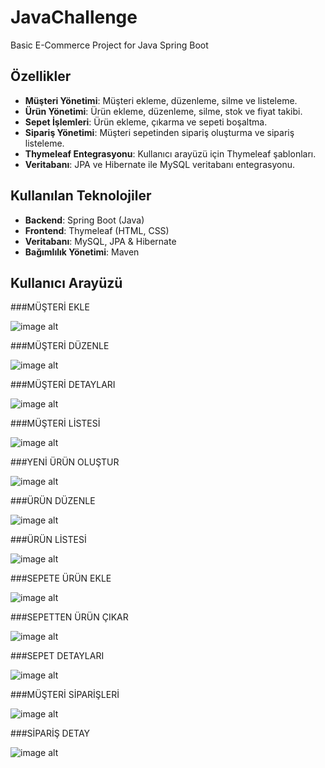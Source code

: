 # JavaChallenge
Basic E-Commerce Project for Java Spring Boot

## Özellikler

- **Müşteri Yönetimi**: Müşteri ekleme, düzenleme, silme ve listeleme.
- **Ürün Yönetimi**: Ürün ekleme, düzenleme, silme, stok ve fiyat takibi.
- **Sepet İşlemleri**: Ürün ekleme, çıkarma ve sepeti boşaltma.
- **Sipariş Yönetimi**: Müşteri sepetinden sipariş oluşturma ve sipariş listeleme.
- **Thymeleaf Entegrasyonu**: Kullanıcı arayüzü için Thymeleaf şablonları.
- **Veritabanı**: JPA ve Hibernate ile MySQL veritabanı entegrasyonu.

## Kullanılan Teknolojiler

- **Backend**: Spring Boot (Java)
- **Frontend**: Thymeleaf (HTML, CSS)
- **Veritabanı**: MySQL, JPA & Hibernate
- **Bağımlılık Yönetimi**: Maven

## Kullanıcı Arayüzü

###MÜŞTERİ EKLE

![image alt](https://github.com/suleymanoruc01/JavaChallenge/blob/95233139d139a98d87f0140564a4b9424ad55840/images/1.png)

###MÜŞTERİ DÜZENLE

![image alt](https://github.com/suleymanoruc01/JavaChallenge/blob/95233139d139a98d87f0140564a4b9424ad55840/images/2.png)

###MÜŞTERİ DETAYLARI

![image alt](https://github.com/suleymanoruc01/JavaChallenge/blob/95233139d139a98d87f0140564a4b9424ad55840/images/3.png)

###MÜŞTERİ LİSTESİ

![image alt](https://github.com/suleymanoruc01/JavaChallenge/blob/95233139d139a98d87f0140564a4b9424ad55840/images/4.png)

###YENİ ÜRÜN OLUŞTUR

![image alt](https://github.com/suleymanoruc01/JavaChallenge/blob/95233139d139a98d87f0140564a4b9424ad55840/images/5.png)

###ÜRÜN DÜZENLE

![image alt](https://github.com/suleymanoruc01/JavaChallenge/blob/95233139d139a98d87f0140564a4b9424ad55840/images/6.png)

###ÜRÜN LİSTESİ

![image alt](https://github.com/suleymanoruc01/JavaChallenge/blob/95233139d139a98d87f0140564a4b9424ad55840/images/7.png)

###SEPETE ÜRÜN EKLE

![image alt](https://github.com/suleymanoruc01/JavaChallenge/blob/95233139d139a98d87f0140564a4b9424ad55840/images/8.png)

###SEPETTEN ÜRÜN ÇIKAR

![image alt](https://github.com/suleymanoruc01/JavaChallenge/blob/95233139d139a98d87f0140564a4b9424ad55840/images/9.png)

###SEPET DETAYLARI

![image alt](https://github.com/suleymanoruc01/JavaChallenge/blob/95233139d139a98d87f0140564a4b9424ad55840/images/10.png)

###MÜŞTERİ SİPARİŞLERİ

![image alt](https://github.com/suleymanoruc01/JavaChallenge/blob/95233139d139a98d87f0140564a4b9424ad55840/images/11.png)

###SİPARİŞ DETAY

![image alt](https://github.com/suleymanoruc01/JavaChallenge/blob/95233139d139a98d87f0140564a4b9424ad55840/images/12.png)
